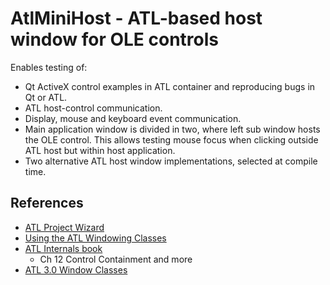 # AtlMiniHost - ATL-based host window for OLE controls

Enables testing of:
- Qt ActiveX control examples in ATL container and reproducing bugs in Qt or ATL.
- ATL host-control communication.
- Display, mouse and keyboard event communication.
- Main application window is divided in two, where left sub window hosts the OLE control. This allows testing mouse focus when clicking outside ATL host but within host application.
- Two alternative ATL host window implementations, selected at compile time.

## References
- [ATL Project Wizard](https://learn.microsoft.com/en-us/cpp/atl/reference/atl-project-wizard)
- [Using the ATL Windowing Classes](https://www.codeguru.com/cpp/com-tech/atl/article.php/c3605/Using-the-ATL-Windowing-Classes.htm)
- [ATL Internals book](http://www.369o.com/data/books/atl/index.html)
  - Ch 12 Control Containment and more
- [ATL 3.0 Window Classes](https://learn.microsoft.com/en-us/previous-versions/visualstudio/visual-studio-6.0/aa260759(v=vs.60))
